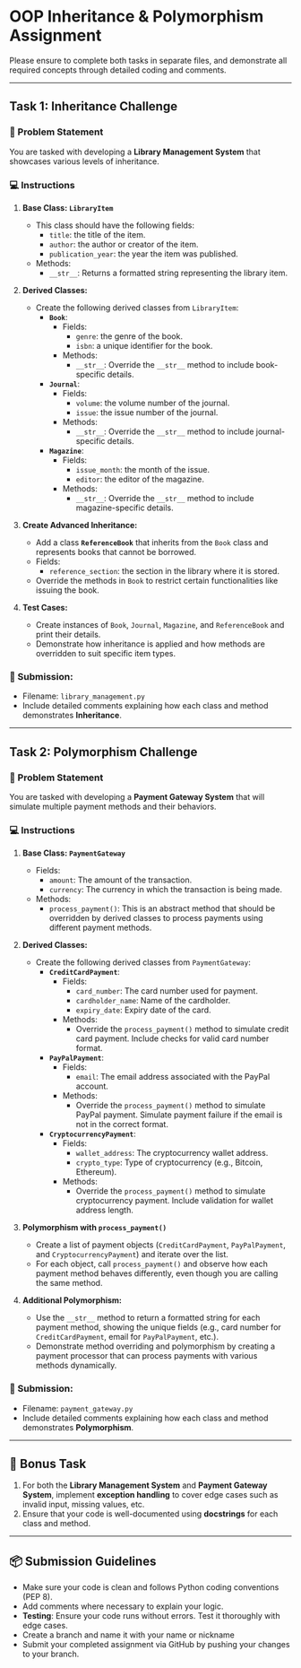 # OOP Inheritance & Polymorphism Assignment

Please ensure to complete both tasks in separate files, and demonstrate all required concepts through detailed coding and comments.

---

## Task 1: Inheritance Challenge

### 📘 Problem Statement

You are tasked with developing a **Library Management System** that showcases various levels of inheritance.

### 💻 Instructions

1. **Base Class: `LibraryItem`**

   - This class should have the following fields:
     - `title`: the title of the item.
     - `author`: the author or creator of the item.
     - `publication_year`: the year the item was published.
   - Methods:
     - `__str__`: Returns a formatted string representing the library item.

2. **Derived Classes:**

   - Create the following derived classes from `LibraryItem`:
     - **`Book`**:
       - Fields:
         - `genre`: the genre of the book.
         - `isbn`: a unique identifier for the book.
       - Methods:
         - `__str__`: Override the `__str__` method to include book-specific details.
     - **`Journal`**:
       - Fields:
         - `volume`: the volume number of the journal.
         - `issue`: the issue number of the journal.
       - Methods:
         - `__str__`: Override the `__str__` method to include journal-specific details.
     - **`Magazine`**:
       - Fields:
         - `issue_month`: the month of the issue.
         - `editor`: the editor of the magazine.
       - Methods:
         - `__str__`: Override the `__str__` method to include magazine-specific details.

3. **Create Advanced Inheritance:**

   - Add a class **`ReferenceBook`** that inherits from the `Book` class and represents books that cannot be borrowed.
   - Fields:
     - `reference_section`: the section in the library where it is stored.
   - Override the methods in `Book` to restrict certain functionalities like issuing the book.

4. **Test Cases:**
   - Create instances of `Book`, `Journal`, `Magazine`, and `ReferenceBook` and print their details.
   - Demonstrate how inheritance is applied and how methods are overridden to suit specific item types.

### 📂 Submission:

- Filename: `library_management.py`
- Include detailed comments explaining how each class and method demonstrates **Inheritance**.

---

## Task 2: Polymorphism Challenge

### 📘 Problem Statement

You are tasked with developing a **Payment Gateway System** that will simulate multiple payment methods and their behaviors.

### 💻 Instructions

1. **Base Class: `PaymentGateway`**

   - Fields:
     - `amount`: The amount of the transaction.
     - `currency`: The currency in which the transaction is being made.
   - Methods:
     - `process_payment()`: This is an abstract method that should be overridden by derived classes to process payments using different payment methods.

2. **Derived Classes:**

   - Create the following derived classes from `PaymentGateway`:
     - **`CreditCardPayment`**:
       - Fields:
         - `card_number`: The card number used for payment.
         - `cardholder_name`: Name of the cardholder.
         - `expiry_date`: Expiry date of the card.
       - Methods:
         - Override the `process_payment()` method to simulate credit card payment. Include checks for valid card number format.
     - **`PayPalPayment`**:
       - Fields:
         - `email`: The email address associated with the PayPal account.
       - Methods:
         - Override the `process_payment()` method to simulate PayPal payment. Simulate payment failure if the email is not in the correct format.
     - **`CryptocurrencyPayment`**:
       - Fields:
         - `wallet_address`: The cryptocurrency wallet address.
         - `crypto_type`: Type of cryptocurrency (e.g., Bitcoin, Ethereum).
       - Methods:
         - Override the `process_payment()` method to simulate cryptocurrency payment. Include validation for wallet address length.

3. **Polymorphism with `process_payment()`**

   - Create a list of payment objects (`CreditCardPayment`, `PayPalPayment`, and `CryptocurrencyPayment`) and iterate over the list.
   - For each object, call `process_payment()` and observe how each payment method behaves differently, even though you are calling the same method.

4. **Additional Polymorphism:**
   - Use the `__str__` method to return a formatted string for each payment method, showing the unique fields (e.g., card number for `CreditCardPayment`, email for `PayPalPayment`, etc.).
   - Demonstrate method overriding and polymorphism by creating a payment processor that can process payments with various methods dynamically.

### 📂 Submission:

- Filename: `payment_gateway.py`
- Include detailed comments explaining how each class and method demonstrates **Polymorphism**.

---

## 🎯 Bonus Task

1. For both the **Library Management System** and **Payment Gateway System**, implement **exception handling** to cover edge cases such as invalid input, missing values, etc.
2. Ensure that your code is well-documented using **docstrings** for each class and method.

---

## 📦 Submission Guidelines

- Make sure your code is clean and follows Python coding conventions (PEP 8).
- Add comments where necessary to explain your logic.
- **Testing**: Ensure your code runs without errors. Test it thoroughly with edge cases.
- Create a branch and name it with your name or nickname
- Submit your completed assignment via GitHub by pushing your changes to your branch.
